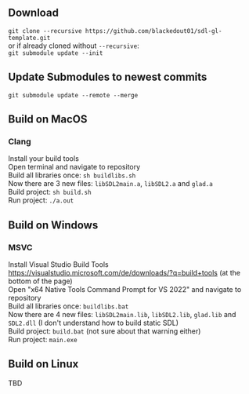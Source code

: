 ## Download
`git clone --recursive https://github.com/blackedout01/sdl-gl-template.git`
<br/>or if already cloned without `--recursive`:
<br/>`git submodule update --init`

## Update Submodules to newest commits
`git submodule update --remote --merge`

## Build on MacOS
### Clang
Install your build tools
<br/>Open terminal and navigate to repository
<br/>Build all libraries once: `sh buildlibs.sh`
<br/>Now there are 3 new files: `libSDL2main.a`, `libSDL2.a` and `glad.a`
<br/>Build project: `sh build.sh`
<br/>Run project: `./a.out`

## Build on Windows
### MSVC
Install Visual Studio Build Tools https://visualstudio.microsoft.com/de/downloads/?q=build+tools (at the bottom of the page)
<br/>Open "x64 Native Tools Command Prompt for VS 2022" and navigate to repository
<br/>Build all libraries once: `buildlibs.bat`
<br/>Now there are 4 new files: `libSDL2main.lib`, `libSDL2.lib`, `glad.lib` and `SDL2.dll` (I don't understand how to build static SDL)
<br/>Build project: `build.bat` (not sure about that warning either)
<br/>Run project: `main.exe`

## Build on Linux
TBD
